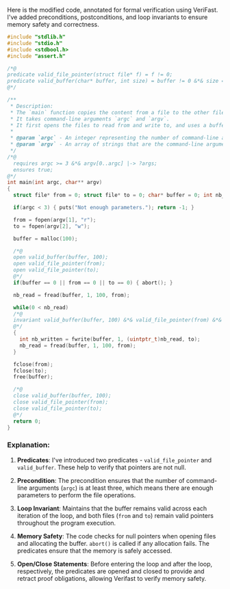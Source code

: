 Here is the modified code, annotated for formal verification using VeriFast. I've added preconditions, postconditions, and loop invariants to ensure memory safety and correctness.

```c
#include "stdlib.h"
#include "stdio.h"
#include <stdbool.h>
#include "assert.h"

/*@
predicate valid_file_pointer(struct file* f) = f != 0;
predicate valid_buffer(char* buffer, int size) = buffer != 0 &*& size == 100;
@*/

/**
 * Description:
 * The `main` function copies the content from a file to the other file.
 * It takes command-line arguments `argc` and `argv`.
 * It first opens the files to read from and write to, and uses a buffer as a bridge to continuously read and write.
 *
 * @param `argc` - An integer representing the number of command-line arguments.
 * @param `argv` - An array of strings that are the command-line arguments.
 */
/*@ 
  requires argc >= 3 &*& argv[0..argc] |-> ?args;
  ensures true;
@*/
int main(int argc, char** argv)
{
  struct file* from = 0; struct file* to = 0; char* buffer = 0; int nb_read = 0;

  if(argc < 3) { puts("Not enough parameters."); return -1; }

  from = fopen(argv[1], "r");
  to = fopen(argv[2], "w");

  buffer = malloc(100);

  /*@
  open valid_buffer(buffer, 100);
  open valid_file_pointer(from);
  open valid_file_pointer(to);
  @*/
  if(buffer == 0 || from == 0 || to == 0) { abort(); }

  nb_read = fread(buffer, 1, 100, from);

  while(0 < nb_read)
  /*@
  invariant valid_buffer(buffer, 100) &*& valid_file_pointer(from) &*& valid_file_pointer(to);
  @*/
  {
    int nb_written = fwrite(buffer, 1, (uintptr_t)nb_read, to);
    nb_read = fread(buffer, 1, 100, from);
  }

  fclose(from);
  fclose(to);
  free(buffer);

  /*@
  close valid_buffer(buffer, 100);
  close valid_file_pointer(from);
  close valid_file_pointer(to);
  @*/
  return 0;
}
```

### Explanation:

1. **Predicates**: I've introduced two predicates - `valid_file_pointer` and `valid_buffer`. These help to verify that pointers are not null.
   
2. **Precondition**: The precondition ensures that the number of command-line arguments (`argc`) is at least three, which means there are enough parameters to perform the file operations.

3. **Loop Invariant**: Maintains that the buffer remains valid across each iteration of the loop, and both files (`from` and `to`) remain valid pointers throughout the program execution.

4. **Memory Safety**: The code checks for null pointers when opening files and allocating the buffer. `abort()` is called if any allocation fails. The predicates ensure that the memory is safely accessed.

5. **Open/Close Statements**: Before entering the loop and after the loop, respectively, the predicates are opened and closed to provide and retract proof obligations, allowing Verifast to verify memory safety.
